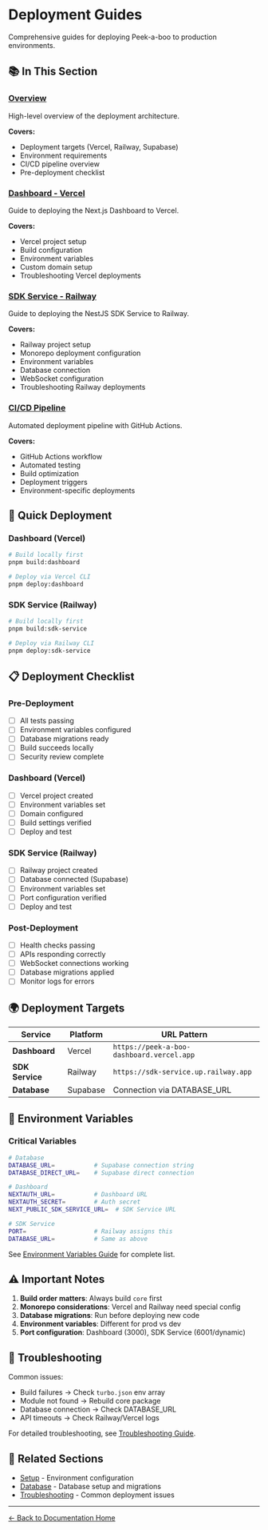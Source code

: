 # Deployment Guides

Comprehensive guides for deploying Peek-a-boo to production environments.

## 📚 In This Section

### [Overview](./overview.md)
High-level overview of the deployment architecture.

**Covers:**
- Deployment targets (Vercel, Railway, Supabase)
- Environment requirements
- CI/CD pipeline overview
- Pre-deployment checklist

### [Dashboard - Vercel](./dashboard-vercel.md)
Guide to deploying the Next.js Dashboard to Vercel.

**Covers:**
- Vercel project setup
- Build configuration
- Environment variables
- Custom domain setup
- Troubleshooting Vercel deployments

### [SDK Service - Railway](./sdk-service-railway.md)
Guide to deploying the NestJS SDK Service to Railway.

**Covers:**
- Railway project setup
- Monorepo deployment configuration
- Environment variables
- Database connection
- WebSocket configuration
- Troubleshooting Railway deployments

### [CI/CD Pipeline](./ci-cd-pipeline.md)
Automated deployment pipeline with GitHub Actions.

**Covers:**
- GitHub Actions workflow
- Automated testing
- Build optimization
- Deployment triggers
- Environment-specific deployments

## 🚀 Quick Deployment

### Dashboard (Vercel)
```bash
# Build locally first
pnpm build:dashboard

# Deploy via Vercel CLI
pnpm deploy:dashboard
```

### SDK Service (Railway)
```bash
# Build locally first
pnpm build:sdk-service

# Deploy via Railway CLI
pnpm deploy:sdk-service
```

## 📋 Deployment Checklist

### Pre-Deployment
- [ ] All tests passing
- [ ] Environment variables configured
- [ ] Database migrations ready
- [ ] Build succeeds locally
- [ ] Security review complete

### Dashboard (Vercel)
- [ ] Vercel project created
- [ ] Environment variables set
- [ ] Domain configured
- [ ] Build settings verified
- [ ] Deploy and test

### SDK Service (Railway)
- [ ] Railway project created
- [ ] Database connected (Supabase)
- [ ] Environment variables set
- [ ] Port configuration verified
- [ ] Deploy and test

### Post-Deployment
- [ ] Health checks passing
- [ ] APIs responding correctly
- [ ] WebSocket connections working
- [ ] Database migrations applied
- [ ] Monitor logs for errors

## 🌍 Deployment Targets

| Service | Platform | URL Pattern |
|---------|----------|-------------|
| **Dashboard** | Vercel | `https://peek-a-boo-dashboard.vercel.app` |
| **SDK Service** | Railway | `https://sdk-service.up.railway.app` |
| **Database** | Supabase | Connection via DATABASE_URL |

## 🔐 Environment Variables

### Critical Variables
```bash
# Database
DATABASE_URL=           # Supabase connection string
DATABASE_DIRECT_URL=    # Supabase direct connection

# Dashboard
NEXTAUTH_URL=           # Dashboard URL
NEXTAUTH_SECRET=        # Auth secret
NEXT_PUBLIC_SDK_SERVICE_URL=  # SDK Service URL

# SDK Service
PORT=                   # Railway assigns this
DATABASE_URL=           # Same as above
```

See [Environment Variables Guide](../02-setup/environment-variables.md) for complete list.

## ⚠️ Important Notes

1. **Build order matters**: Always build `core` first
2. **Monorepo considerations**: Vercel and Railway need special config
3. **Database migrations**: Run before deploying new code
4. **Environment variables**: Different for prod vs dev
5. **Port configuration**: Dashboard (3000), SDK Service (6001/dynamic)

## 🔧 Troubleshooting

Common issues:
- Build failures → Check `turbo.json` env array
- Module not found → Rebuild core package
- Database connection → Check DATABASE_URL
- API timeouts → Check Railway/Vercel logs

For detailed troubleshooting, see [Troubleshooting Guide](../06-troubleshooting/).

## 🔗 Related Sections

- [Setup](../02-setup/environment-variables.md) - Environment configuration
- [Database](../04-database/) - Database setup and migrations
- [Troubleshooting](../06-troubleshooting/) - Common deployment issues

---

[← Back to Documentation Home](../README.md)
